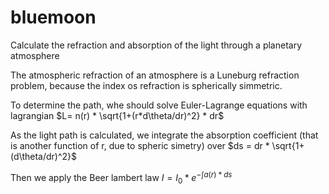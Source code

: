 # bluemoon
Calculate the refraction and absorption of the light through a planetary atmosphere

The atmospheric refraction of an atmosphere is a Luneburg refraction problem, because the index os refraction is spherically simmetric.

To determine the path, whe should solve Euler-Lagrange equations with lagrangian $L=  n(r) * \sqrt{1+(r*d\theta/dr)^2} * dr$

As the light path is calculated, we integrate the absorption coefficient (that is another function of r, due to spheric simetry) over $ds = dr * \sqrt{1+(d\theta/dr)^2}$

Then we apply the Beer lambert law $I = I_0 * e^{- \int a(r) * ds }$ 



